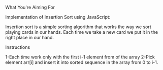 What You're Aiming For

Implementation of Insertion Sort using JavaScript:

Insertion sort is a simple sorting algorithm that works the way we sort playing cards in our hands. Each time we take a new card we put it in the right place in our hand.


Instructions

1-Each time work only with the first i-1 element from of the array
2-Pick element arr[i] and insert it into sorted sequence in the array from 0 to i-1.
